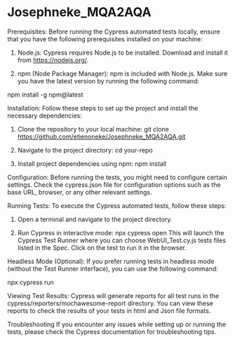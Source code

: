 # Josephneke_MQA2AQA

Prerequisites:
Before running the Cypress automated tests locally, ensure that you have the following prerequisites installed on your machine:

1. Node.js: Cypress requires Node.js to be installed. Download and install it from https://nodejs.org/.

2. npm (Node Package Manager): npm is included with Node.js. Make sure you have the latest version by running the following command:

npm install -g npm@latest


Installation:
Follow these steps to set up the project and install the necessary dependencies:

1. Clone the repository to your local machine:
git clone https://github.com/etienoneke/Josephneke_MQA2AQA.git

2. Navigate to the project directory:
cd your-repo

3. Install project dependencies using npm:
npm install

Configuration:
Before running the tests, you might need to configure certain settings. Check the cypress.json file for configuration options such as the base URL, browser, or any other relevant settings.

Running Tests:
To execute the Cypress automated tests, follow these steps:

1. Open a terminal and navigate to the project directory.

2. Run Cypress in interactive mode:
npx cypress open
This will launch the Cypress Test Runner where you can choose WebUI_Test.cy.js tests files listed in the Spec. Click on the test to run it in the browser.

Headless Mode (Optional):
If you prefer running tests in headless mode (without the Test Runner interface), you can use the following command:

npx cypress run

Viewing Test Results:
Cypress will generate reports for all test runs in the cypress/reporters/mochawesome-report directory. You can view these reports to check the results of your tests in html and Json file formats.


Troubleshooting
If you encounter any issues while setting up or running the tests, please check the Cypress documentation for troubleshooting tips.


